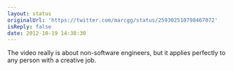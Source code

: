 ```yaml
---
layout: status
originalUrl: 'https://twitter.com/marcgg/status/259302510798467072'
isReply: false
date: 2012-10-19 14:38:30
---
```


The video really is about non-software engineers, but it applies perfectly to any person with a creative job.
